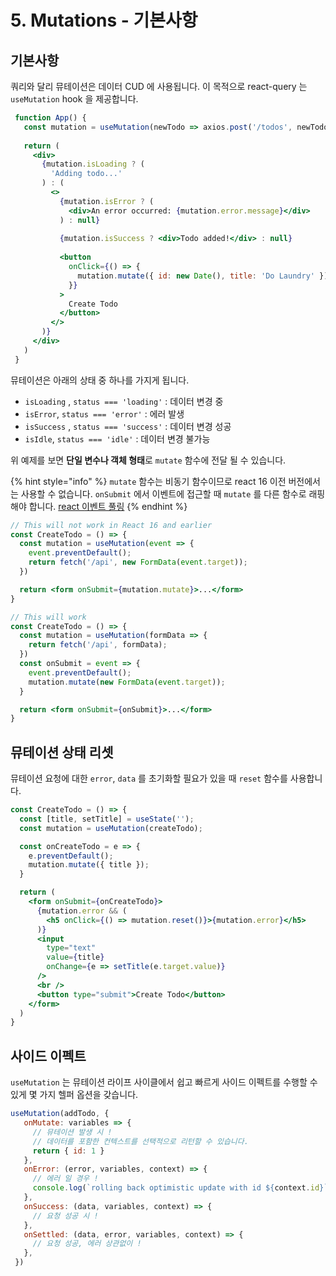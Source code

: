 # 5. Mutations - 기본사항

## 기본사항

쿼리와 달리 뮤테이션은 데이터 CUD 에 사용됩니다. 이 목적으로 react-query 는 `useMutation` hook 을 제공합니다.

```jsx
 function App() {
   const mutation = useMutation(newTodo => axios.post('/todos', newTodo));
 
   return (
     <div>
       {mutation.isLoading ? (
         'Adding todo...'
       ) : (
         <>
           {mutation.isError ? (
             <div>An error occurred: {mutation.error.message}</div>
           ) : null}
 
           {mutation.isSuccess ? <div>Todo added!</div> : null}
 
           <button
             onClick={() => {
               mutation.mutate({ id: new Date(), title: 'Do Laundry' })
             }}
           >
             Create Todo
           </button>
         </>
       )}
     </div>
   )
 }
```

뮤테이션은 아래의 상태 중 하나를 가지게 됩니다.

* `isLoading` , `status === 'loading'` : 데이터 변경 중
* `isError`, `status === 'error'` : 에러 발생
* `isSuccess` , `status === 'success'` : 데이터 변경 성공
* `isIdle`, `status === 'idle'` : 데이터 변경 불가능

위 예제를 보면 **단일 변수나 객체 형태**로 `mutate` 함수에 전달 될 수 있습니다.

{% hint style="info" %}
`mutate` 함수는 비동기 함수이므로 react 16 이전 버전에서는 사용할 수 없습니다. `onSubmit` 에서 이벤트에 접근할 때 `mutate` 를 다른 함수로 래핑해야 합니다. [react 이벤트 풀링](https://reactjs.org/docs/legacy-event-pooling.html)
{% endhint %}

```jsx
// This will not work in React 16 and earlier
const CreateTodo = () => {
  const mutation = useMutation(event => {
    event.preventDefault();
    return fetch('/api', new FormData(event.target));
  })

  return <form onSubmit={mutation.mutate}>...</form>
}

// This will work
const CreateTodo = () => {
  const mutation = useMutation(formData => {
    return fetch('/api', formData);
  })
  const onSubmit = event => {
    event.preventDefault();
    mutation.mutate(new FormData(event.target));
  }

  return <form onSubmit={onSubmit}>...</form>
}
```

## 뮤테이션 상태 리셋

뮤테이션 요청에 대한 `error`, `data` 를 초기화할 필요가 있을 때 `reset` 함수를 사용합니다.

```jsx
const CreateTodo = () => {
  const [title, setTitle] = useState('');
  const mutation = useMutation(createTodo);

  const onCreateTodo = e => {
    e.preventDefault();
    mutation.mutate({ title });
  }

  return (
    <form onSubmit={onCreateTodo}>
      {mutation.error && (
        <h5 onClick={() => mutation.reset()}>{mutation.error}</h5>
      )}
      <input
        type="text"
        value={title}
        onChange={e => setTitle(e.target.value)}
      />
      <br />
      <button type="submit">Create Todo</button>
    </form>
  )
}
```

## 사이드 이펙트

`useMutation` 는 뮤테이션 라이프 사이클에서 쉽고 빠르게 사이드 이펙트를 수행할 수 있게 몇 가지 헬퍼 옵션을 갖습니다.

```jsx
useMutation(addTodo, {
   onMutate: variables => {
     // 뮤테이션 발생 시 !
     // 데이터를 포함한 컨텍스트를 선택적으로 리턴할 수 있습니다.
     return { id: 1 }
   },
   onError: (error, variables, context) => {
     // 에러 일 경우 !
     console.log(`rolling back optimistic update with id ${context.id}`)
   },
   onSuccess: (data, variables, context) => {
     // 요청 성공 시 !
   },
   onSettled: (data, error, variables, context) => {
     // 요청 성공, 에러 상관없이 ! 
   },
 })
```

 





